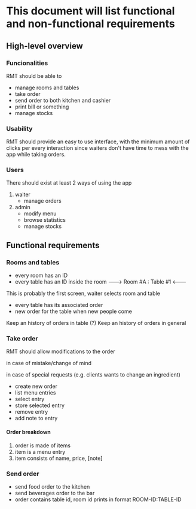 # This document will list functional and non-functional requirements

## High-level overview

### Funcionalities

RMT should be able to 

- manage rooms and tables
- take order
- send order to both kitchen and cashier
- print bill or something
- manage stocks

### Usability

RMT should provide an easy to use interface, with the minimum amount of clicks per every interaction since waiters don't have time to mess with the app while taking orders.

### Users

There should exist at least 2 ways of using the app

1. waiter
	- manage orders 
2. admin
	- modify menu
	- browse statistics
	- manage stocks

## Functional requirements

### Rooms and tables

- every room has an ID
- every table has an ID inside the room
---> Room #A : Table #1 <---

This is probably the first screen, waiter selects room and table

- every table has its associated order
- new order for the table when new people come

Keep an history of orders in table (?)
Keep an history of orders in general

### Take order

RMT should allow modifications to the order

in case of mistake/change of mind

in case of special requests (e.g. clients wants to change an ingredient)

- create new order
- list menu entries
- select entry
- store selected entry
- remove entry
- add note to entry

#### Order breakdown

1. order is made of items
2. item is a menu entry
3. item consists of name, price, [note]

### Send order

- send food order to the kitchen
- send beverages order to the bar
- order contains table id, room id
	prints in format ROOM-ID:TABLE-ID
